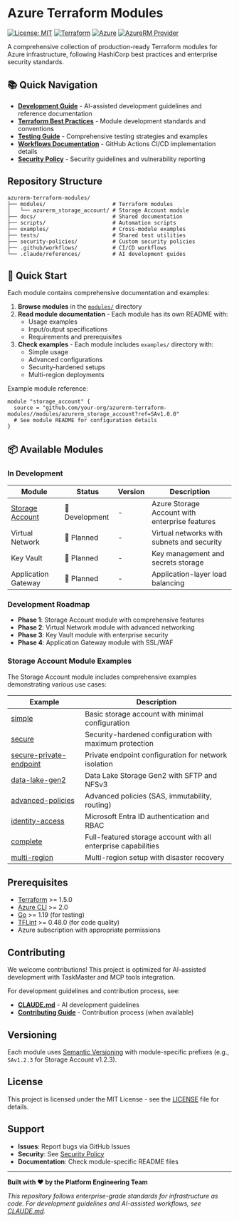 # Azure Terraform Modules

[![License: MIT](https://img.shields.io/badge/License-MIT-yellow.svg)](https://opensource.org/licenses/MIT)
[![Terraform](https://img.shields.io/badge/Terraform-%3E%3D1.5-623CE4?logo=terraform&logoColor=white)](https://www.terraform.io/)
[![Azure](https://img.shields.io/badge/Azure-0078D4?logo=microsoft-azure&logoColor=white)](https://azure.microsoft.com/)
[![AzureRM Provider](https://img.shields.io/badge/AzureRM_Provider-4.35.0-blue?logo=terraform)](https://registry.terraform.io/providers/hashicorp/azurerm/4.35.0)

A comprehensive collection of production-ready Terraform modules for Azure infrastructure, following HashiCorp best practices and enterprise security standards.

## 📚 Quick Navigation

- [**Development Guide**](./CLAUDE.md) - AI-assisted development guidelines and reference documentation
- [**Terraform Best Practices**](./docs/TERRAFORM_BEST_PRACTISES_GUIDE.md) - Module development standards and conventions
- [**Testing Guide**](./docs/TERRAFORM_TESTING_GUIDE.md) - Comprehensive testing strategies and examples
- [**Workflows Documentation**](./docs/WORKFLOWS.md) - GitHub Actions CI/CD implementation details
- [**Security Policy**](./docs/SECURITY.md) - Security guidelines and vulnerability reporting

## Repository Structure

```
azurerm-terraform-modules/
├── modules/                     # Terraform modules
│   └── azurerm_storage_account/ # Storage Account module
├── docs/                        # Shared documentation
├── scripts/                     # Automation scripts
├── examples/                    # Cross-module examples
├── tests/                       # Shared test utilities
├── security-policies/           # Custom security policies
├── .github/workflows/           # CI/CD workflows
└── .claude/references/          # AI development guides
```

## 🚀 Quick Start

Each module contains comprehensive documentation and examples:

1. **Browse modules** in the [`modules/`](./modules/) directory
2. **Read module documentation** - Each module has its own README with:
   - Usage examples
   - Input/output specifications
   - Requirements and prerequisites
3. **Check examples** - Each module includes `examples/` directory with:
   - Simple usage
   - Advanced configurations
   - Security-hardened setups
   - Multi-region deployments

Example module reference:
```hcl
module "storage_account" {
  source = "github.com/your-org/azurerm-terraform-modules//modules/azurerm_storage_account?ref=SAv1.0.0"
  # See module README for configuration details
}
```


## 📦 Available Modules

### In Development

| Module | Status | Version | Description |
|--------|--------|---------|-------------|
| [Storage Account](./modules/azurerm_storage_account/) | 🔧 Development | - | Azure Storage Account with enterprise features |
| Virtual Network | 📅 Planned | - | Virtual networks with subnets and security |
| Key Vault | 📅 Planned | - | Key management and secrets storage |
| Application Gateway | 📅 Planned | - | Application-layer load balancing |

### Development Roadmap

- **Phase 1**: Storage Account module with comprehensive features
- **Phase 2**: Virtual Network module with advanced networking
- **Phase 3**: Key Vault module with enterprise security
- **Phase 4**: Application Gateway module with SSL/WAF

### Storage Account Module Examples

The Storage Account module includes comprehensive examples demonstrating various use cases:

| Example | Description |
|---------|-------------|
| [simple](./modules/azurerm_storage_account/examples/simple/) | Basic storage account with minimal configuration |
| [secure](./modules/azurerm_storage_account/examples/secure/) | Security-hardened configuration with maximum protection |
| [secure-private-endpoint](./modules/azurerm_storage_account/examples/secure-private-endpoint/) | Private endpoint configuration for network isolation |
| [data-lake-gen2](./modules/azurerm_storage_account/examples/data-lake-gen2/) | Data Lake Storage Gen2 with SFTP and NFSv3 |
| [advanced-policies](./modules/azurerm_storage_account/examples/advanced-policies/) | Advanced policies (SAS, immutability, routing) |
| [identity-access](./modules/azurerm_storage_account/examples/identity-access/) | Microsoft Entra ID authentication and RBAC |
| [complete](./modules/azurerm_storage_account/examples/complete/) | Full-featured storage account with all enterprise capabilities |
| [multi-region](./modules/azurerm_storage_account/examples/multi-region/) | Multi-region setup with disaster recovery |


## Prerequisites

- [Terraform](https://www.terraform.io/downloads.html) >= 1.5.0
- [Azure CLI](https://docs.microsoft.com/en-us/cli/azure/install-azure-cli) >= 2.0
- [Go](https://golang.org/doc/install) >= 1.19 (for testing)
- [TFLint](https://github.com/terraform-linters/tflint) >= 0.48.0 (for code quality)
- Azure subscription with appropriate permissions


## Contributing

We welcome contributions! This project is optimized for AI-assisted development with TaskMaster and MCP tools integration.

For development guidelines and contribution process, see:
- [**CLAUDE.md**](./CLAUDE.md) - AI development guidelines
- [**Contributing Guide**](./docs/CONTRIBUTING.md) - Contribution process (when available)



## Versioning

Each module uses [Semantic Versioning](https://semver.org/) with module-specific prefixes (e.g., `SAv1.2.3` for Storage Account v1.2.3).

## License

This project is licensed under the MIT License - see the [LICENSE](LICENSE) file for details.


## Support

- **Issues**: Report bugs via GitHub Issues
- **Security**: See [Security Policy](./docs/SECURITY.md)
- **Documentation**: Check module-specific README files

---

**Built with ❤️ by the Platform Engineering Team**

*This repository follows enterprise-grade standards for infrastructure as code. For development guidelines and AI-assisted workflows, see [CLAUDE.md](./CLAUDE.md).*